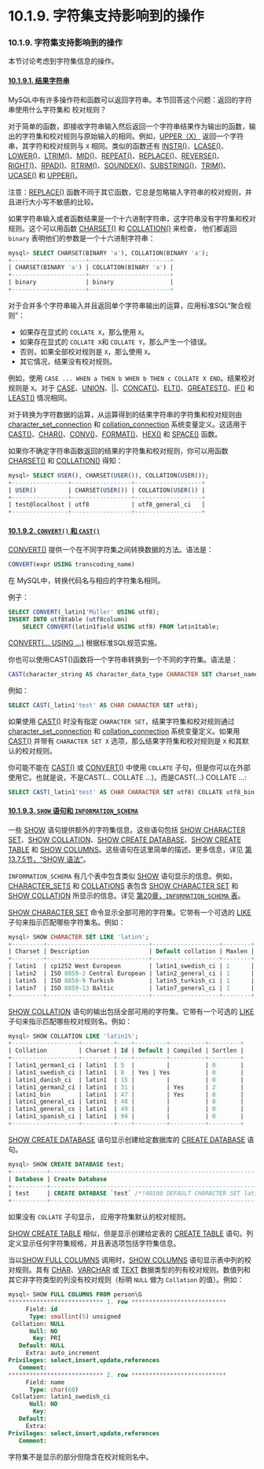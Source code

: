 # 10.1.9. 字符集支持影响到的操作

### 10.1.9. 字符集支持影响到的操作

本节讨论考虑到字符集信息的操作。

#### [10.1.9.1. 结果字符串](#10.1.9.1)
MySQL中有许多操作符和函数可以返回字符串。本节回答这个问题：返回的字符串使用什么字符集和 校对规则？

对于简单的函数，即接收字符串输入然后返回一个字符串结果作为输出的函数，输出的字符集和校对规则与原始输入的相同。例如，[UPPER（X）]() 返回一个字符串，其字符和校对规则与 `X` 相同。类似的函数还有 [INSTR()]()、[LCASE()]()、[LOWER()]()、[LTRIM()]()、[MID()]()、[REPEAT()]()、[REPLACE()]()、[REVERSE()]()、[RIGHT()]()、[RPAD()]()、[RTRIM()]()、[SOUNDEX()]()、[SUBSTRING()]()、[TRIM()]()、[UCASE()]() 和 [UPPER()]()。

注意：[REPLACE()]() 函数不同于其它函数，它总是忽略输入字符串的校对规则，并且进行大小写不敏感的比较。

如果字符串输入或者函数结果是一个十六进制字符串，这字符串没有字符集和校对规则。这个可以用函数 [CHARSET()]() 和 [COLLATION()]() 来检查， 他们都返回 `binary` 表明他们的参数是一个十六进制字符串：

```sql
mysql> SELECT CHARSET(BINARY 'a'), COLLATION(BINARY 'a');
+---------------------+-----------------------+
| CHARSET(BINARY 'a') | COLLATION(BINARY 'a') |
+---------------------+-----------------------+
| binary              | binary                |
+---------------------+-----------------------+
```

对于合并多个字符串输入并且返回单个字符串输出的运算，应用标准SQL“聚合规则”：

* 如果存在显式的 `COLLATE X`，那么使用 `X`。
* 如果存在显式的 `COLLATE X`和  `COLLATE Y`，那么产生一个错误。
* 否则，如果全部校对规则是 `X`，那么使用 `X`。
* 其它情况，结果没有校对规则。

例如，使用 `CASE ... WHEN a THEN b WHEN b THEN c COLLATE X END`。结果校对规则是 `X`。对于 [CASE]()、[UNION]()、[||]()、[CONCAT()]()、[ELT()]()、[GREATEST()]()、[IF()]() 和 [LEAST()]() 情况相同。

对于转换为字符数据的运算，从运算得到的结果字符串的字符集和校对规则由 [character_set_connection]() 和 [collation_connection]() 系统变量定义。这适用于 [CAST()]()、[CHAR()]()、[CONV()]()、[FORMAT()]()、[HEX()]() 和 [SPACE()]() 函数。

如果你不确定字符串函数返回的结果的字符集和校对规则，你可以用函数 [CHARSET()]() 和 [COLLATION()]() 得知：

```sql
mysql> SELECT USER(), CHARSET(USER()), COLLATION(USER());
+----------------+-----------------+-------------------+
| USER()         | CHARSET(USER()) | COLLATION(USER()) |
+----------------+-----------------+-------------------+
| test@localhost | utf8            | utf8_general_ci   |
+----------------+-----------------+-------------------+
```

#### [10.1.9.2. `CONVERT()` 和 `CAST()`](#10.1.9.2)

[CONVERT()]() 提供一个在不同字符集之间转换数据的方法。语法是：
```sql
CONVERT(expr USING transcoding_name)
```

在 MySQL中，转换代码名与相应的字符集名相同。

例子：

```sql
SELECT CONVERT(_latin1'Müller' USING utf8);
INSERT INTO utf8table (utf8column)
    SELECT CONVERT(latin1field USING utf8) FROM latin1table;
```

[CONVERT(... USING ...)]() 根据标准SQL规范实施。

你也可以使用CAST()函数将一个字符串转换到一个不同的字符集。语法是：

```sql
CAST(character_string AS character_data_type CHARACTER SET charset_name)
```

例如：

```sql
SELECT CAST(_latin1'test' AS CHAR CHARACTER SET utf8);
```

如果使用 [CAST()]() 时没有指定 `CHARACTER SET`，结果字符集和校对规则通过 [character_set_connection]() 和 [collation_connection]() 系统变量定义。如果用 [CAST()]() 并带有 `CHARACTER SET X` 选项，那么结果字符集和校对规则是 `X` 和其默认的校对规则。

你可能不能在 [CAST()]() 或 [CONVERT()]() 中使用 `COLLATE` 子句，但是你可以在外部使用它。也就是说，不是CAST(... COLLATE ...)，而是CAST(...) COLLATE ...:

```sql
SELECT CAST(_latin1'test' AS CHAR CHARACTER SET utf8) COLLATE utf8_bin;
```

#### [10.1.9.3. `SHOW` 语句和 `INFORMATION_SCHEMA`](#10.1.9.3)

一些 [SHOW]() 语句提供额外的字符集信息。这些语句包括 [SHOW CHARACTER SET]()、[SHOW COLLATION]()、[SHOW CREATE DATABASE]()、[SHOW CREATE TABLE]() 和 [SHOW COLUMNS]()。这些语句在这里简单的描述。更多信息，详见 [第13.7.5节，“SHOW 语法”](../Chapter_13/13.07.05_SHOW_Syntax.md)。

`INFORMATION_SCHEMA` 有几个表中包含类似 [SHOW]() 语句显示的信息。例如， [CHARACTER_SETS]() 和 [COLLATIONS]() 表包含 [SHOW CHARACTER SET]() 和 [SHOW COLLATION]() 所显示的信息。详见 [第20章，`INFORMATION_SCHEMA` 表](../Chapter_20/20.00.00_INFORMATION_SCHEMA_Tables.md)。

[SHOW CHARACTER SET]() 命令显示全部可用的字符集。它带有一个可选的 [LIKE]() 子句来指示匹配哪些字符集名。例如：

```sql
mysql> SHOW CHARACTER SET LIKE 'latin%';
+---------+-----------------------------+-------------------+--------+
| Charset | Description                 | Default collation | Maxlen |
+---------+-----------------------------+-------------------+--------+
| latin1  | cp1252 West European        | latin1_swedish_ci | 1      |
| latin2  | ISO 8859-2 Central European | latin2_general_ci | 1      |
| latin5  | ISO 8859-9 Turkish          | latin5_turkish_ci | 1      |
| latin7  | ISO 8859-13 Baltic          | latin7_general_ci | 1      |
+---------+-----------------------------+-------------------+--------+
```

[SHOW COLLATION]() 语句的输出包括全部可用的字符集。它带有一个可选的 [LIKE]() 子句来指示匹配哪些校对规则名。例如：

```sql
mysql> SHOW COLLATION LIKE 'latin1%';
+-------------------+---------+----+---------+----------+---------+
| Collation         | Charset | Id | Default | Compiled | Sortlen |
+-------------------+---------+----+---------+----------+---------+
| latin1_german1_ci | latin1  | 5  |         |          | 0       |
| latin1_swedish_ci | latin1  | 8  | Yes | Yes          | 0       |
| latin1_danish_ci  | latin1  | 15 |         |          | 0       |
| latin1_german2_ci | latin1  | 31 |         | Yes      | 2       |
| latin1_bin        | latin1  | 47 |         | Yes      | 0       |
| latin1_general_ci | latin1  | 48 |         |          | 0       |
| latin1_general_cs | latin1  | 49 |         |          | 0       |
| latin1_spanish_ci | latin1  | 94 |         |          | 0       |
+-------------------+---------+----+---------+----------+---------+
```

[SHOW CREATE DATABASE]() 语句显示创建给定数据库的 [CREATE DATABASE]() 语句。

```sql
mysql> SHOW CREATE DATABASE test;
+----------+-----------------------------------------------------------------+
| Database | Create Database                                                 |
+----------+-----------------------------------------------------------------+
| test     | CREATE DATABASE `test` /*!40100 DEFAULT CHARACTER SET latin1 */ |
+----------+-----------------------------------------------------------------+
```

如果没有 `COLLATE` 子句显示， 应用字符集默认的校对规则。

[SHOW CREATE TABLE]() 相似，但是显示创建给定表的 [CREATE TABLE]() 语句。列定义显示任何字符集规格，并且表选项包括字符集信息。

当以[SHOW FULL COLUMNS]() 调用时，[SHOW COLUMNS]() 语句显示表中列的校对规则。具有 [CHAR]()、[VARCHAR]() 或 [TEXT]() 数据类型的列有校对规则。数值列和其它非字符类型的列没有校对规则（标明 `NULL` 做为 `Collation` 的值）。例如：

```sql
mysql> SHOW FULL COLUMNS FROM person\G
*************************** 1. row ***************************
     Field: id
      Type: smallint(5) unsigned
 Collation: NULL
      Null: NO
       Key: PRI
   Default: NULL
     Extra: auto_increment
Privileges: select,insert,update,references
   Comment:
*************************** 2. row ***************************
     Field: name
      Type: char(60)
 Collation: latin1_swedish_ci
      Null: NO
       Key:
   Default:
     Extra:
Privileges: select,insert,update,references
   Comment:
```

字符集不是显示的部分但隐含在校对规则名中。

